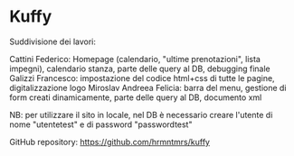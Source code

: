 # Kuffy

Suddivisione dei lavori:

Cattini Federico: Homepage (calendario, "ultime prenotazioni", lista impegni), calendario stanza, parte delle query al DB, debugging finale
Galizzi Francesco: impostazione del codice html+css di tutte le pagine, digitalizzazione logo
Miroslav Andreea Felicia: barra del menu, gestione di form creati dinamicamente, parte delle query al DB, documento xml

NB: per utilizzare il sito in locale, nel DB è necessario creare l'utente di nome "utentetest" e di password "passwordtest"

GitHub repository: https://github.com/hrmntmrs/kuffy
